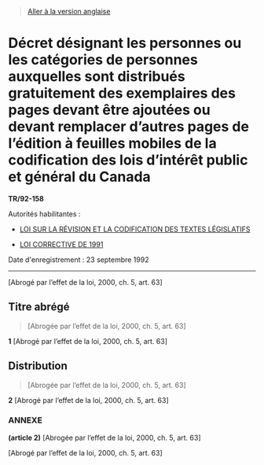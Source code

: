 > [Aller à la version anglaise](/en/Regulations/Statutory%20Instruments/92/158.md)

# Décret désignant les personnes ou les catégories de personnes auxquelles sont distribués gratuitement des exemplaires des pages devant être ajoutées ou devant remplacer d’autres pages de l’édition à feuilles mobiles de la codification des lois d’intérêt public et général du Canada

**TR/92-158**

Autorités habilitantes : 
- [LOI SUR LA RÉVISION ET LA CODIFICATION DES TEXTES LÉGISLATIFS](/fr/Lois/Lois%20révisées%20du%20Canada/S/S-20.md)

- [LOI CORRECTIVE DE 1991](/fr/Lois/Lois%20du%20Canada/1992/ch.%201.md)

Date d'enregistrement : 23 septembre 1992

----------


[Abrogé par l’effet de la loi, 2000, ch. 5, art. 63]



## Titre abrégé
> [Abrogée par l’effet de la loi, 2000, ch. 5, art. 63]



**1** [Abrogé par l’effet de la loi, 2000, ch. 5, art. 63]




## Distribution
> [Abrogée par l’effet de la loi, 2000, ch. 5, art. 63]



**2** [Abrogé par l’effet de la loi, 2000, ch. 5, art. 63]




### **ANNEXE** 
**(article 2)**
[Abrogée par l’effet de la loi, 2000, ch. 5, art. 63]


[Abrogé par l’effet de la loi, 2000, ch. 5, art. 63]


